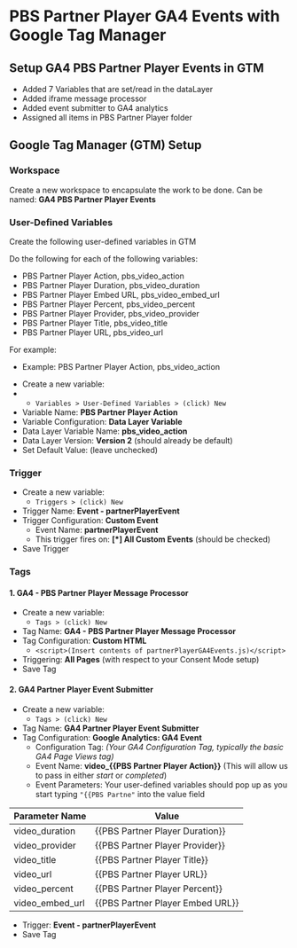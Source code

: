# PBS Partner Player GA4 Events with Google Tag Manager

## Setup GA4 PBS Partner Player Events in GTM
- Added 7 Variables that are set/read in the dataLayer
- Added iframe message processor
- Added event submitter to GA4 analytics
- Assigned all items in PBS Partner Player folder


## Google Tag Manager (GTM) Setup

### Workspace
Create a new workspace to encapsulate the work to be done. Can be named: **GA4 PBS Partner Player Events**

### User-Defined Variables
Create the following user-defined variables in GTM

Do the following for each of the following variables:
* PBS Partner Player Action, pbs_video_action
* PBS Partner Player Duration, pbs_video_duration
* PBS Partner Player Embed URL, pbs_video_embed_url
* PBS Partner Player Percent, pbs_video_percent
* PBS Partner Player Provider, pbs_video_provider
* PBS Partner Player Title, pbs_video_title
* PBS Partner Player URL, pbs_video_url

For example:
* Example: PBS Partner Player Action, pbs_video_action
- Create a new variable:
- - `Variables > User-Defined Variables > (click) New`
- Variable Name: **PBS Partner Player Action**
- Variable Configuration: **Data Layer Variable**
- Data Layer Variable Name: **pbs_video_action**
- Data Layer Version: **Version 2** (should already be default)
- Set Default Value: (leave unchecked)

### Trigger
- Create a new variable:
  - `Triggers > (click) New`
- Trigger Name: **Event - partnerPlayerEvent**
- Trigger Configuration: **Custom Event**
  - Event Name: **partnerPlayerEvent**
  - This trigger fires on: **[*] All Custom Events** (should be checked)
- Save Trigger

### Tags
#### 1. GA4 - PBS Partner Player Message Processor
  - Create a new variable:
    - `Tags > (click) New`
  - Tag Name: **GA4 - PBS Partner Player Message Processor**
  - Tag Configuration: **Custom HTML**
    - ```<script>(Insert contents of partnerPlayerGA4Events.js)</script>```
  - Triggering: **All Pages** (with respect to your Consent Mode setup)
  - Save Tag

#### 2. GA4 Partner Player Event Submitter
  - Create a new variable:
    - `Tags > (click) New`
  - Tag Name: **GA4 Partner Player Event Submitter**
  - Tag Configuration: **Google Analytics: GA4 Event**
    - Configuration Tag: *(Your GA4 Configuration Tag, typically the basic GA4 Page Views tag)*
    - Event Name: **video_{{PBS Partner Player Action}}**  (This will allow us to pass in either *start* or *completed*)
    - Event Parameters:
Your user-defined variables should pop up as you start typing ```"{{PBS Partne"``` into the value field

| Parameter Name | Value |
| --- | --- |
| video_duration | {{PBS Partner Player Duration}} |
| video_provider | {{PBS Partner Player Provider}} |
| video_title | {{PBS Partner Player Title}} |
| video_url | {{PBS Partner Player URL}} |
| video_percent | {{PBS Partner Player Percent}} |
| video_embed_url | {{PBS Partner Player Embed URL}} |

- Trigger: **Event - partnerPlayerEvent**
- Save Tag